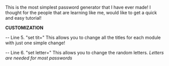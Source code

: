 This is the most simplest password generator that I have ever made! I thought for the people that are learning like me, would like to get a quick and easy tutorial! 

**CUSTOMIZATION** 

-- Line 5. "set tit=" This allows you to change all the titles for each module with just one simple change! 

-- Line 6. "set letter=" This allows you to change the random letters. *Letters are needed for most passwords*
